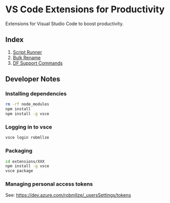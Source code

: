 # VS Code Extensions for Productivity

Extensions for Visual Studio Code to boost productivity.

## Index

1. [Script Runner](#script-runner)
2. [Bulk Rename](#bulk-rename)
3. [DF Support Commands](#df-support-commands)

## Developer Notes

### Installing dependencies

```zsh
rm -rf node_modules
npm install
npm install -g vsce
```

### Logging in to vsce

```zsh
vsce login robmllze
```

### Packaging

```zsh
cd extensions/XXX
npm install -g vsce
vsce package
```

### Managing personal access tokens

See: https://dev.azure.com/robmllze/_usersSettings/tokens
